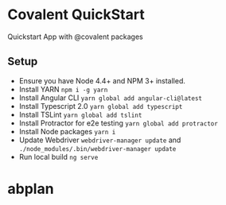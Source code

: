 # Covalent QuickStart

Quickstart App with @covalent packages

## Setup

* Ensure you have Node 4.4+ and NPM 3+ installed.
* Install YARN `npm i -g yarn`
* Install Angular CLI `yarn global add angular-cli@latest`
* Install Typescript 2.0 `yarn global add typescript`
* Install TSLint `yarn global add tslint`
* Install Protractor for e2e testing `yarn global add protractor`
* Install Node packages `yarn i`
* Update Webdriver `webdriver-manager update` and `./node_modules/.bin/webdriver-manager update`
* Run local build `ng serve`
# abplan
